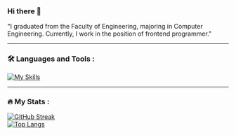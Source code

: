 ### Hi there 👋

"I graduated from the Faculty of Engineering, majoring in Computer Engineering. Currently, I work in the position of frontend programmer."

---

### :hammer_and_wrench: Languages and Tools :

[![My Skills](https://skillicons.dev/icons?i=cs,javascript,typescript,html,css,bootstap,tailwind,php,java,figma,angular,react,nextjs,spring,git,github,gitlab,jenkins,linux&perline=9)](https://skillicons.dev)

---


### :fire: My Stats :
[![GitHub Streak](http://github-readme-streak-stats.herokuapp.com?user=BANDITKH2020&theme=dark&background=000000)](https://git.io/streak-stats)<br>
[![Top Langs](https://github-readme-stats.vercel.app/api/top-langs/?username=BANDITKH2020&layout=compact&theme=vision-friendly-dark)](https://github.com/anuraghazra/github-readme-stats)

